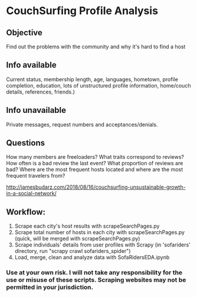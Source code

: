 # CouchSurfing Profile Analysis

## Objective
Find out the problems with the community and why it's hard to find a host
## Info available
Current status, membership length, age, languages, hometown, profile completion, education, lots of unstructured profile information, home/couch details, references, friends.)
## Info unavailable
Private messages, request numbers and acceptances/denials.
## Questions
How many members are freeloaders? What traits correspond to reviews? How often is a bad review the last event? What proportion of reviews are bad? Where are the most frequent hosts located and where are the most frequent travelers from?

http://jamesbudarz.com/2018/08/16/couchsurfing-unsustainable-growth-in-a-social-network/

## Workflow:
1. Scrape each city's host results with scrapeSearchPages.py
2. Scrape total number of hosts in each city with scrapeSearchPages.py (quick, will be merged with scrapeSearchPages.py)
3. Scrape individuals' details from user profiles with Scrapy (in 'sofariders' directory, run "scrapy crawl sofariders_spider")
4. Load, merge, clean and analyze data with SofaRidersEDA.ipynb

### Use at your own risk. I will not take any responsibility for the use or misuse of these scripts. Scraping websites may not be permitted in your jurisdiction.
